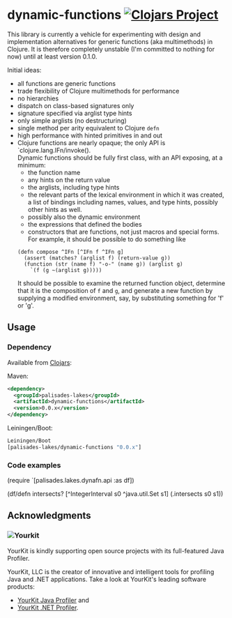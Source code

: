 # dynamic-functions [![Clojars Project](https://img.shields.io/clojars/v/palisades-lakes/dynamic-functions.svg)](https://clojars.org/palisades-lakes/dynamic-functions)

This library is currently a vehicle for experimenting with 
design and implementation alternatives for generic functions
(aka multimethods)
in Clojure.
It is therefore completely unstable 
(I'm committed to nothing for now)
until at least version 0.1.0.

Initial ideas:
- all functions are generic functions
- trade flexibility of Clojure multimethods for performance
- no hierarchies
- dispatch on class-based signatures only
- signature specified via arglist type hints
- only simple arglists (no destructuring)
- single method per arity equivalent to Clojure `defn`
- high performance with hinted primitives in and out
- Clojure functions are nearly opaque; 
the only API is `clojure.lang.IFn/invoke().  
    Dynamic functions should be fully first class, with 
    an API exposing, at a minimum:
    * the function name
    * any hints on the return value
    * the arglists, including type hints
    * the relevant parts of the lexical environment in which it
    was created, a list of bindings including names, values,
    and type hints, possibly other hints as well.
    * possibly also the dynamic environment
    * the expressions that defined the bodies
    * constructors that are functions, not just macros and special
     forms.
    For example, it should be possible to do something like
    ```
    (defn compose ^IFn [^IFn f ^IFn g]
      (assert (matches? (arglist f) (return-value g))
      (function (str (name f) "-o-" (name g)) (arglist g)
        `(f (g ~(arglist g)))))
    ```
    It should be possible to examine the returned function object,
    determine that it is the composition of `f` and `g`, and 
    generate a new function by supplying a modified environment, 
    say, by substituting something for 'f' or 'g'. 
 
## Usage

### Dependency 

Available from 
[Clojars](https://clojars.org/palisades-lakes/dynamic-functions):

Maven:

```xml
<dependency>
  <groupId>palisades-lakes</groupId>
  <artifactId>dynamic-functions</artifactId>
  <version>0.0.x</version>
</dependency>
```

Leiningen/Boot:
```clojure
Leiningen/Boot
[palisades-lakes/dynamic-functions "0.0.x"]
```

### Code examples

(require `[palisades.lakes.dynafn.api :as df])

(df/defn intersects? 
  [^IntegerInterval s0 ^java.util.Set s1]
  (.intersects s0 s1))
  
## Acknowledgments

### ![Yourkit](https://www.yourkit.com/images/yklogo.png)

YourKit is kindly supporting open source projects with its full-featured Java
Profiler.

YourKit, LLC is the creator of innovative and intelligent tools for profiling
Java and .NET applications. Take a look at YourKit's leading software products:

* <a href="http://www.yourkit.com/java/profiler/index.jsp">YourKit Java Profiler</a> and
* <a href="http://www.yourkit.com/.net/profiler/index.jsp">YourKit .NET Profiler</a>.

